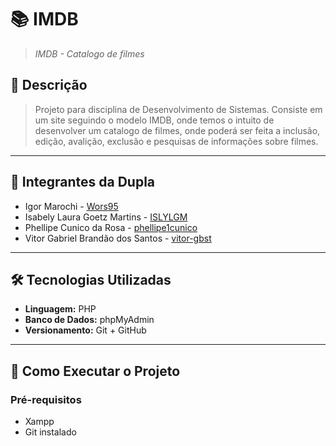 # 📚 IMDB

> *IMDB - Catalogo de filmes*

## 🧾 Descrição

> Projeto para disciplina de Desenvolvimento de Sistemas. Consiste em um site seguindo o modelo IMDB, onde temos o intuito de desenvolver um catalogo de filmes, onde poderá ser feita a inclusão, edição, avalição, exclusão e pesquisas de informações sobre filmes. 

---

## 👥 Integrantes da Dupla

- Igor Marochi - [Wors95](https://github.com/Wors95)
- Isabely Laura Goetz Martins - [ISLYLGM](https://github.com/ISLYLGM)
- Phellipe Cunico da Rosa - [phellipe1cunico](https://github.com/phellipe1cunico)
- Vitor Gabriel Brandão dos Santos - [vitor-gbst](https://github.com/vitor-gbst)

---

## 🛠️ Tecnologias Utilizadas

- **Linguagem:** PHP
- **Banco de Dados:** phpMyAdmin
- **Versionamento:** Git + GitHub

---

## 🚀 Como Executar o Projeto

### Pré-requisitos

- Xampp
- Git instalado
